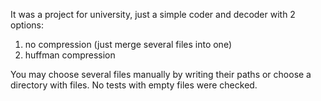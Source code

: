 It was a project for university, just a simple coder and decoder with 2 options: 
  1. no compression (just merge several files into one)
  2. huffman compression

You may choose several files manually by writing their paths or choose a directory with files.
No tests with empty files were checked.
